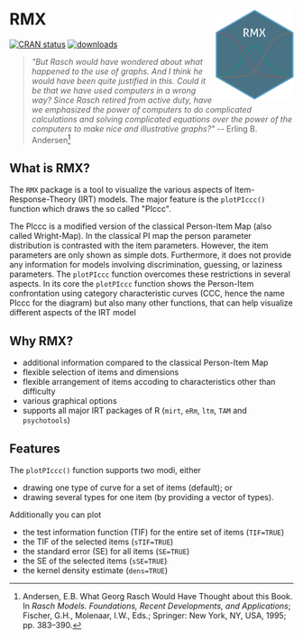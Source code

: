 # RMX <img src="man/figures/logo.png" align="right" height="160"/>

<!-- badges: start -->
[![CRAN status](https://badges.cranchecks.info/flavor/release/RMX.svg)](https://cran.r-project.org/web/checks/check_results_RMX.html)
[![downloads](https://cranlogs.r-pkg.org/badges/RMX)](https://cran.r-project.org/package=RMX)
<!-- badges: end -->

>_"But Rasch would have wondered about what happened to the use of graphs. And I think he would have been quite justified in this.
Could it be that we have used computers in a wrong way? Since Rasch retired from active duty, have we emphasized the power of computers
to do complicated calculations and solving complicated equations over the power of the computers to make nice and illustrative graphs?"_
> -- Erling B. Andersen[^1] 

[^1]: Andersen, E.B. What Georg Rasch Would Have Thought about this Book. In _Rasch Models. Foundations, Recent Developments, and Applications_; 
Fischer, G.H., Molenaar, I.W., Eds.; Springer: New York, NY, USA, 1995; pp. 383–390.

## What is RMX?

The `RMX` package is a tool to visualize the various aspects of Item-Response-Theory (IRT) models. The major feature is the `plotPIccc()`
function which draws the so called "PIccc".

The PIccc is a modified version of the classical Person-Item Map (also called Wright-Map). In the classical PI map
the person parameter distribution is contrasted with the item parameters. However, the item parameters are only shown as simple dots. Furthermore, it 
does not provide any information for models involving discrimination, guessing, or laziness parameters. The `plotPIccc` function overcomes these restrictions 
in several aspects. In its core the `plotPIccc` function shows the Person-Item confrontation using category characteristic curves (CCC, hence the name PIccc
for the diagram) but also many other functions, that can help visualize different aspects of the IRT model

## Why RMX?

* additional information compared to the classical Person-Item Map
* flexible selection of items and dimensions
* flexible arrangement of items accoding to characteristics other than difficulty
* various graphical options
* supports all major IRT packages of R (`mirt`, `eRm`, `ltm`, `TAM` and `psychotools`)



## Features

The `plotPIccc()` function supports two modi, either

* drawing one type of curve for a set of items (default); or
* drawing several types for one item (by providing a vector of types).


Additionally you can plot

* the test information function (TIF) for the entire set of items (`TIF=TRUE`)
* the TIF of the selected items (`sTIF=TRUE`)
* the standard error (SE) for all items (`SE=TRUE`)
* the SE of the selected items (`sSE=TRUE`)
* the kernel density estimate (`dens=TRUE`)

